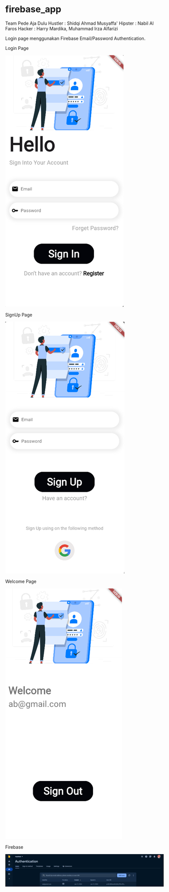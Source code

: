 # firebase_app

Team Pede Aja Dulu
Hustler : Shidqi Ahmad Musyaffa'
Hipster : Nabil Al Faros
Hacker  : Harry Mardika, Muhammad Irza Alfarizi

Login page menggunakan Firebase Email/Password Authentication.



Login Page

![Alt text](image.png)



SignUp Page

![Alt text](image-1.png)



Welcome Page

![Alt text](image-2.png)



Firebase

![Alt text](image-3.png)